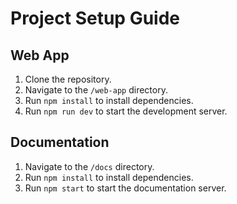 # Project Setup Guide

## Web App
1. Clone the repository.
2. Navigate to the `/web-app` directory.
3. Run `npm install` to install dependencies.
4. Run `npm run dev` to start the development server.

## Documentation
1. Navigate to the `/docs` directory.
2. Run `npm install` to install dependencies.
3. Run `npm start` to start the documentation server.